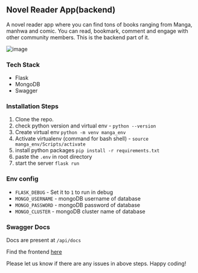 ## Novel Reader App(backend)
A novel reader app where you can find tons of books ranging from Manga, manhwa and comic. You can
read, bookmark, comment and engage with other community members. This is the backend part of it.

![image](https://github.com/biswajit-k/novel-reader-backend/assets/76483357/b5d1a2d3-aec1-493c-a636-8f4a4664a9db)


### Tech Stack
  - Flask
  - MongoDB
  - Swagger

### Installation Steps
1. Clone the repo.
4. check python version and virtual env - `python --version`
5. Create virtual env `python -m venv manga_env`
6. Activate virtualenv (command for bash shell) - `source manga_env/Scripts/activate`
7. install python packages `pip install -r requirements.txt`
8. paste the `.env` in root directory
9. start the server `flask run`

### Env config
* `FLASK_DEBUG` - Set it to `1` to run in debug
* `MONGO_USERNAME` - mongoDB username of database
* `MONGO_PASSWORD` - mongoDB password of database 
* `MONGO_CLUSTER` - mongoDB cluster name of database

### Swagger Docs
Docs are present at `/api/docs`

Find the frontend [here](https://github.com/con-artist/Novel-Reader)

Please let us know if there are any issues in above steps. Happy coding!

